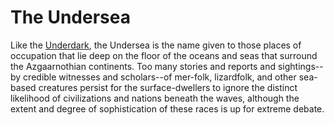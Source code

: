 # The Undersea
Like the [Underdark](Underdark.md), the Undersea is the name given to those places of occupation that lie deep on the floor of the oceans and seas that surround the Azgaarnothian continents. Too many stories and reports and sightings--by credible witnesses and scholars--of mer-folk, lizardfolk, and other sea-based creatures persist for the surface-dwellers to ignore the distinct likelihood of civilizations and nations beneath the waves, although the extent and degree of sophistication of these races is up for extreme debate.


